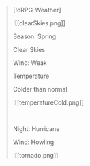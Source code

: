 > [!oRPG-Weather]
> 
> ![[clearSkies.png]]
> 
> Season: Spring
> 
> Clear Skies
> 
> Wind: Weak
> 
> Temperature
> 
> <span class='cold'>Colder than normal</span>
> 
> ![[temperatureCold.png]]
> 
> &nbsp;
> 
> Night: Hurricane
> 
> Wind: Howling
> 
> ![[tornado.png]]
>

